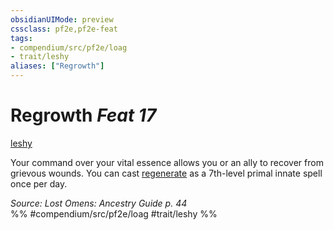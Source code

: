 ```yaml
---
obsidianUIMode: preview
cssclass: pf2e,pf2e-feat
tags:
- compendium/src/pf2e/loag
- trait/leshy
aliases: ["Regrowth"]
---
```

# Regrowth  *Feat 17*  
[leshy](/rules/traits/leshy-b1.md)  


Your command over your vital essence allows you or an ally to recover from grievous wounds. You can cast [regenerate](/compendium/spells/regenerate.md) as a 7th-level primal innate spell once per day.

*Source: Lost Omens: Ancestry Guide p. 44*  
%% #compendium/src/pf2e/loag #trait/leshy %%